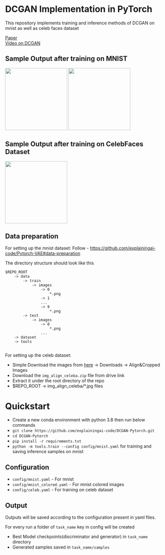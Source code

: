 DCGAN Implementation in PyTorch
========

This repository implements training and inference methods of DCGAN on mnist as well as celeb faces dataset

[Paper](https://arxiv.org/pdf/1511.06434.pdf) </br>
[Video on DCGAN](https://www.youtube.com/watch?v=672YP9k6Xws) </br>

## Sample Output after training on MNIST
<img src="https://github.com/explainingai-code/DCGAN-Pytorch/assets/144267687/725b9a71-2090-4a66-880e-1fe79a21ee31" width="200">
<img src="https://github.com/explainingai-code/DCGAN-Pytorch/assets/144267687/61c7d44a-5e4b-46d1-9807-52778441a626" width="200">

## Sample Output after training on CelebFaces Dataset
<img src="https://github.com/explainingai-code/DCGAN-Pytorch/assets/144267687/a07d2a5f-04a1-49f9-b3bc-0577b68b0565" width="200">

## Data preparation
For setting up the mnist dataset:
Follow - https://github.com/explainingai-code/Pytorch-VAE#data-preparation

The directory structure should look like this
```
$REPO_ROOT
    -> data
        -> train
            -> images
                -> 0
                    *.png
                -> 1
                ...
                -> 9
                    *.png
        -> test
            -> images
                -> 0
                    *.png
                ...
    -> dataset
    -> tools
        
```
For setting up the celeb dataset:
* Simple Download the images from [here](https://mmlab.ie.cuhk.edu.hk/projects/CelebA.html) -> Downloads -> Align&Cropped Images
* Download the `img_align_celeba.zip` file from drive link
* Extract it under the root directory of the repo
* $REPO_ROOT -> img_align_celeba/*.jpg files
        

# Quickstart
* Create a new conda environment with python 3.8 then run below commands
* ```git clone https://github.com/explainingai-code/DCGAN-Pytorch.git```
* ```cd DCGAN-Pytorch```
* ```pip install -r requirements.txt```
* ```python -m tools.train --config config/mnist.yaml``` for training and saving inference samples on mnist

## Configuration
* ```config/mnist.yaml``` -  For mnist
* ```config/mnist_colored.yaml``` -  For mnist colored images
* ```config/celeb.yaml``` -  For training on celeb dataset


## Output 
Outputs will be saved according to the configuration present in yaml files.

For every run a folder of ```task_name``` key in config will be created 
* Best Model checkpoints(discriminator and generator) in ```task_name``` directory
* Generated samples saved in ```task_name/samples``` 





